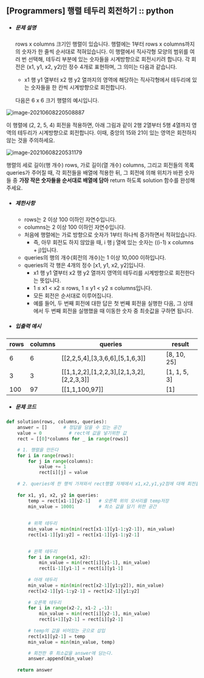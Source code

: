 
## [Programmers] 행렬 테두리 회전하기 :: python 



* ##### 문제 설명

  rows x columns 크기인 행렬이 있습니다. 행렬에는 1부터 rows x columns까지의 숫자가 한 줄씩 순서대로 적혀있습니다. 이 행렬에서 직사각형 모양의 범위를 여러 번 선택해, 테두리 부분에 있는 숫자들을 시계방향으로 회전시키려 합니다. 각 회전은 (x1, y1, x2, y2)인 정수 4개로 표현하며, 그 의미는 다음과 같습니다.

  - x1 행 y1 열부터 x2 행 y2 열까지의 영역에 해당하는 직사각형에서 테두리에 있는 숫자들을 한 칸씩 시계방향으로 회전합니다.

  다음은 6 x 6 크기 행렬의 예시입니다.
  
![image-20210608220508887](https://user-images.githubusercontent.com/72295363/121191432-ef4f2580-c8a6-11eb-89cb-9c0abf3321f5.png)


이 행렬에 (2, 2, 5, 4) 회전을 적용하면, 아래 그림과 같이 2행 2열부터 5행 4열까지 영역의 테두리가 시계방향으로 회전합니다. 이때, 중앙의 15와 21이 있는 영역은 회전하지 않는 것을 주의하세요.

![image-20210608220531179](https://user-images.githubusercontent.com/72295363/121191526-02fa8c00-c8a7-11eb-9d91-a18f7dcb471d.png)

행렬의 세로 길이(행 개수) rows, 가로 길이(열 개수) columns, 그리고 회전들의 목록 queries가 주어질 때, 각 회전들을 배열에 적용한 뒤, 그 회전에 의해 위치가 바뀐 숫자들 중 **가장 작은 숫자들을 순서대로 배열에 담아** return 하도록 solution 함수를 완성해주세요.



* ##### 제한사항

  - rows는 2 이상 100 이하인 자연수입니다.
  - columns는 2 이상 100 이하인 자연수입니다.
  - 처음에 행렬에는 가로 방향으로 숫자가 1부터 하나씩 증가하면서 적혀있습니다.
    - 즉, 아무 회전도 하지 않았을 때, i 행 j 열에 있는 숫자는 ((i-1) x columns + j)입니다.
  - queries의 행의 개수(회전의 개수)는 1 이상 10,000 이하입니다.
  - queries의 각 행은 4개의 정수 [x1, y1, x2, y2]입니다.
    - x1 행 y1 열부터 x2 행 y2 열까지 영역의 테두리를 시계방향으로 회전한다는 뜻입니다.
    - 1 ≤ x1 < x2 ≤ rows, 1 ≤ y1 < y2 ≤ columns입니다.
    - 모든 회전은 순서대로 이루어집니다.
    - 예를 들어, 두 번째 회전에 대한 답은 첫 번째 회전을 실행한 다음, 그 상태에서 두 번째 회전을 실행했을 때 이동한 숫자 중 최솟값을 구하면 됩니다.



* ##### 입출력 예시

| rows | columns | queries                                   | result       |
| ---- | ------- | ----------------------------------------- | ------------ |
| 6    | 6       | [[2,2,5,4],[3,3,6,6],[5,1,6,3]]           | [8, 10, 25]  |
| 3    | 3       | [[1,1,2,2],[1,2,2,3],[2,1,3,2],[2,2,3,3]] | [1, 1, 5, 3] |
| 100  | 97      | [[1,1,100,97]]                            | [1]          |





* ##### 문제 코드

```python
def solution(rows, columns, queries):
    answer = []      # 정답을 담을 수 있는 공간
    value = 0          # rect에 값을 넣기위한 값
    rect = [[0]*columns for _ in range(rows)]

    # 1. 행렬을 만든다
    for i in range(rows):
        for j in range(columns):
            value += 1
            rect[i][j] = value
    
    # 2. queries에 한 행씩 가져와서 rect행렬 자체에서 x1,x2,y1,y2점에 대해 회전을 실시
    
    for x1, y1, x2, y2 in queries: 
        temp = rect[x1-1][y2-1]   # 오른쪽 위의 모서리를 temp저장
        min_value = 10001         # 최소 값을 담기 위한 공간
        
        
        # 위쪽 테두리
        min_value = min(min(rect[x1-1][y1-1:y2-1]), min_value)
        rect[x1-1][y1:y2] = rect[x1-1][y1-1:y2-1]
        

        # 왼쪽 테두리
        for i in range(x1, x2):    
            min_value = min(rect[i][y1-1], min_value)
            rect[i-1][y1-1] = rect[i][y1-1]
            
        # 아래 테두리
        min_value = min(min(rect[x2-1][y1:y2]), min_value)
        rect[x2-1][y1-1:y2-1] = rect[x2-1][y1:y2]
        
        # 오른쪽 테두리
        for i in range(x2-2, x1-2 ,-1):
            min_value = min(rect[i][y2-1], min_value)
            rect[i+1][y2-1] = rect[i][y2-1]
        
        # temp의 값을 비어있는 곳으로 삽입
        rect[x1][y2-1] = temp
        min_value = min(min_value, temp)

        # 회전한 후 최소값을 answer에 담는다.
        answer.append(min_value)
    
    return answer
```


